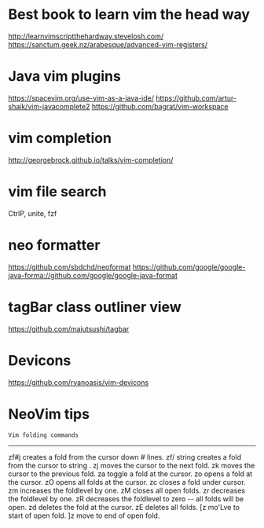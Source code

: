 # Best book to learn vim the head way
http://learnvimscriptthehardway.stevelosh.com/
https://sanctum.geek.nz/arabesque/advanced-vim-registers/

# Java vim plugins
https://spacevim.org/use-vim-as-a-java-ide/
https://github.com/artur-shaik/vim-javacomplete2
https://github.com/bagrat/vim-workspace

# vim completion
http://georgebrock.github.io/talks/vim-completion/

# vim file search
CtrlP, unite, fzf

# neo formatter
https://github.com/sbdchd/neoformat
https://github.com/google/google-java-forma://github.com/google/google-java-format

# tagBar class outliner view
https://github.com/majutsushi/tagbar

# Devicons
https://github.com/ryanoasis/vim-devicons
# NeoVim tips
    Vim folding commands
---------------------------------
  zf#j creates a fold from the cursor down # lines.
  zf/ string creates a fold from the cursor to string .
  zj moves the cursor to the next fold.
  zk moves the cursor to the previous fold.
  za toggle a fold at the cursor.
  zo opens a fold at the cursor.
  zO opens all folds at the cursor.
  zc closes a fold under cursor.
  zm increases the foldlevel by one.
  zM closes all open folds.
  zr decreases the foldlevel by one.
  zR decreases the foldlevel to zero -- all folds will be open.
  zd deletes the fold at the cursor.
  zE deletes all folds.
  [z mo'Lve to start of open fold.
  ]z move to end of open fold.

